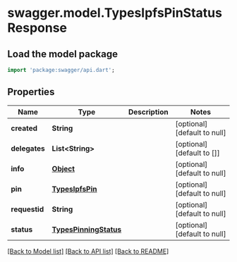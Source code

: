 # swagger.model.TypesIpfsPinStatusResponse

## Load the model package
```dart
import 'package:swagger/api.dart';
```

## Properties
Name | Type | Description | Notes
------------ | ------------- | ------------- | -------------
**created** | **String** |  | [optional] [default to null]
**delegates** | **List&lt;String&gt;** |  | [optional] [default to []]
**info** | [**Object**](Object.md) |  | [optional] [default to null]
**pin** | [**TypesIpfsPin**](TypesIpfsPin.md) |  | [optional] [default to null]
**requestid** | **String** |  | [optional] [default to null]
**status** | [**TypesPinningStatus**](TypesPinningStatus.md) |  | [optional] [default to null]

[[Back to Model list]](../README.md#documentation-for-models) [[Back to API list]](../README.md#documentation-for-api-endpoints) [[Back to README]](../README.md)

